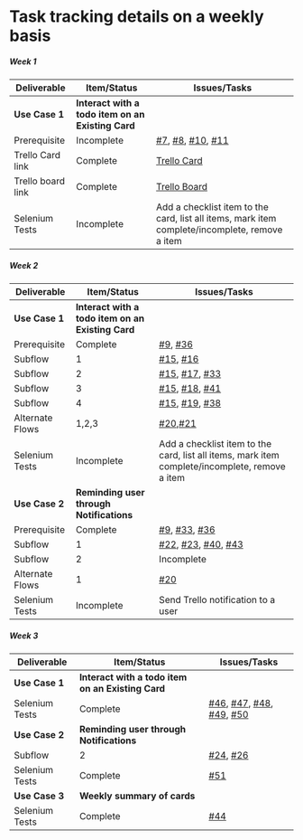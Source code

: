# Task tracking details on a weekly basis

##### Week 1

| Deliverable   | Item/Status   |  Issues/Tasks
| ------------- | ------------  |  ------------
| **Use Case 1**      | **Interact with a todo item on an Existing Card**                  | &nbsp;
| Prerequisite      | Incomplete          |  [#7](https://github.ncsu.edu/dgupta9/ProManBot/issues/7), [#8](https://github.ncsu.edu/dgupta9/ProManBot/issues/8), [#10](https://github.ncsu.edu/dgupta9/ProManBot/issues/10), [#11](https://github.ncsu.edu/dgupta9/ProManBot/issues/11)
| Trello Card link      | Complete             |  [Trello Card](https://trello.com/c/pNex77lp/1-card1)
| Trello board link     | Complete             |  [Trello Board](https://trello.com/b/7wVOkfnW/agileteam)
| Selenium Tests | Incomplete    | Add a checklist item to the card, list all items, mark item complete/incomplete, remove a item

##### Week 2

| Deliverable   | Item/Status   |  Issues/Tasks
| ------------- | ------------  |  ------------
| **Use Case 1**     | **Interact with a todo item on an Existing Card**              | &nbsp;
| Prerequisite      | Complete          | [#9](https://github.ncsu.edu/dgupta9/ProManBot/issues/9), [#36](https://github.ncsu.edu/dgupta9/ProManBot/issues/36)  
| Subflow      | 1             |  [#15](https://github.ncsu.edu/dgupta9/ProManBot/issues/15), [#16](https://github.ncsu.edu/dgupta9/ProManBot/issues/16) 
| Subflow      | 2             |  [#15](https://github.ncsu.edu/dgupta9/ProManBot/issues/15), [#17](https://github.ncsu.edu/dgupta9/ProManBot/issues/17), [#33](https://github.ncsu.edu/dgupta9/ProManBot/issues/33)
| Subflow      | 3             |  [#15](https://github.ncsu.edu/dgupta9/ProManBot/issues/15), [#18](https://github.ncsu.edu/dgupta9/ProManBot/issues/18), [#41](https://github.ncsu.edu/dgupta9/ProManBot/issues/41)
| Subflow      | 4             |  [#15](https://github.ncsu.edu/dgupta9/ProManBot/issues/15), [#19](https://github.ncsu.edu/dgupta9/ProManBot/issues/19), [#38](https://github.ncsu.edu/dgupta9/ProManBot/issues/38)
| Alternate Flows      | 1,2,3             |  [#20](https://github.ncsu.edu/dgupta9/ProManBot/issues/20),[#21](https://github.ncsu.edu/dgupta9/ProManBot/issues/21) 
| Selenium Tests| Incomplete    | Add a checklist item to the card, list all items, mark item complete/incomplete, remove a item
| **Use Case 2**     | **Reminding user through Notifications**              | &nbsp;
| Prerequisite      | Complete          | [#9](https://github.ncsu.edu/dgupta9/ProManBot/issues/9), [#33](https://github.ncsu.edu/dgupta9/ProManBot/issues/33), [#36](https://github.ncsu.edu/dgupta9/ProManBot/issues/36)  
| Subflow      | 1             |  [#22](https://github.ncsu.edu/dgupta9/ProManBot/issues/22), [#23](https://github.ncsu.edu/dgupta9/ProManBot/issues/23), [#40](https://github.ncsu.edu/dgupta9/ProManBot/issues/40), [#43](https://github.ncsu.edu/dgupta9/ProManBot/issues/43)  
| Subflow      | 2             |  Incomplete
| Alternate Flows      | 1             |  [#20](https://github.ncsu.edu/dgupta9/ProManBot/issues/20)
| Selenium Tests| Incomplete    | Send Trello notification to a user 


##### Week 3

| Deliverable   | Item/Status   |  Issues/Tasks
| ------------- | ------------  |  ------------
| **Use Case 1**     | **Interact with a todo item on an Existing Card**              | &nbsp;
| Selenium Tests| Complete    | [#46](https://github.ncsu.edu/dgupta9/ProManBot/issues/46), [#47](https://github.ncsu.edu/dgupta9/ProManBot/issues/47), [#48](https://github.ncsu.edu/dgupta9/ProManBot/issues/48), [#49](https://github.ncsu.edu/dgupta9/ProManBot/issues/49), [#50](https://github.ncsu.edu/dgupta9/ProManBot/issues/50)
| **Use Case 2**     | **Reminding user through Notifications**              | &nbsp;
| Subflow      | 2             |  [#24](https://github.ncsu.edu/dgupta9/ProManBot/issues/24), [#26](https://github.ncsu.edu/dgupta9/ProManBot/issues/26)
| Selenium Tests| Complete    | [#51](https://github.ncsu.edu/dgupta9/ProManBot/issues/51)
| **Use Case 3**     | **Weekly summary of cards**              | &nbsp;
| Selenium Tests| Complete    | [#44](https://github.ncsu.edu/dgupta9/ProManBot/issues/44)  
